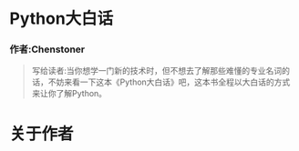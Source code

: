 # Python大白话

### 作者:Chenstoner


> 写给读者:当你想学一门新的技术时，但不想去了解那些难懂的专业名词的话，不妨来看一下这本《Python大白话》吧，这本书全程以大白话的方式来让你了解Python。


# 关于作者
